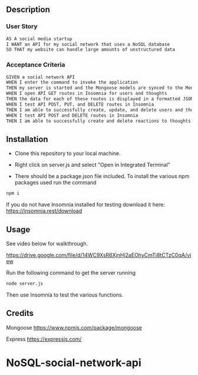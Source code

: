 ## Description

### User Story

```md
AS A social media startup
I WANT an API for my social network that uses a NoSQL database
SO THAT my website can handle large amounts of unstructured data
```

### Acceptance Criteria

```md
GIVEN a social network API
WHEN I enter the command to invoke the application
THEN my server is started and the Mongoose models are synced to the MongoDB database
WHEN I open API GET routes in Insomnia for users and thoughts
THEN the data for each of these routes is displayed in a formatted JSON
WHEN I test API POST, PUT, and DELETE routes in Insomnia
THEN I am able to successfully create, update, and delete users and thoughts in my database
WHEN I test API POST and DELETE routes in Insomnia
THEN I am able to successfully create and delete reactions to thoughts and add and remove friends to a user’s friend list
```

## Installation
* Clone this repository to your local machine.

* Right click on server.js and select "Open in Integrated Terminal"

* There should be a package.json file included. To install the various npm packages used run the command
```md
npm i
```

If you do not have Insomnia installed for testing download it here:
https://insomnia.rest/download

## Usage

See video below for walkthrough.

https://drive.google.com/file/d/14WC9XsR6XjnHj2aEOhyCmTj8tCTzC0qA/view

Run the following command to get the server running
```md
node server.js
``` 
Then use Insomnia to test the various functions.

## Credits

Mongoose
https://www.npmjs.com/package/mongoose

Express
https://expressjs.com/

# NoSQL-social-network-api
